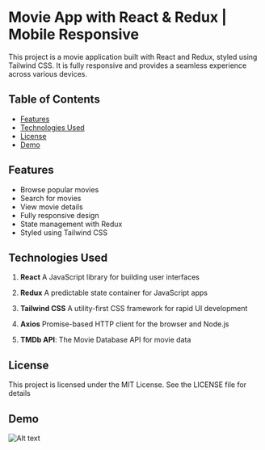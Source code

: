 # Movie App with React & Redux | Mobile Responsive

This project is a movie application built with React and Redux, styled using Tailwind CSS. It is fully responsive and provides a seamless experience across various devices.

## Table of Contents

- [Features](#features)
- [Technologies Used](#technologies-used)
- [License](#license)
- [Demo](#demo)

## Features

- Browse popular movies
- Search for movies
- View movie details
- Fully responsive design
- State management with Redux
- Styled using Tailwind CSS

## Technologies Used

1. **React** A JavaScript library for building user interfaces

2. **Redux** A predictable state container for JavaScript apps

3. **Tailwind CSS** A utility-first CSS framework for rapid UI development

4. **Axios** Promise-based HTTP client for the browser and Node.js

5. **TMDb API**: The Movie Database API for movie data

## License 

This project is licensed under the MIT License. See the LICENSE file for details

## Demo 

![Alt text](thumnail.png?raw=true "Title")
